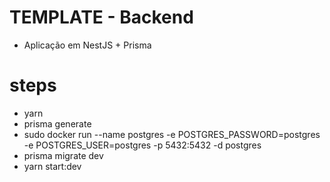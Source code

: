 # TEMPLATE - Backend

- Aplicação em NestJS + Prisma

# steps

- yarn
- prisma generate
- sudo docker run --name postgres -e POSTGRES_PASSWORD=postgres -e POSTGRES_USER=postgres -p 5432:5432 -d postgres
- prisma migrate dev
- yarn start:dev

